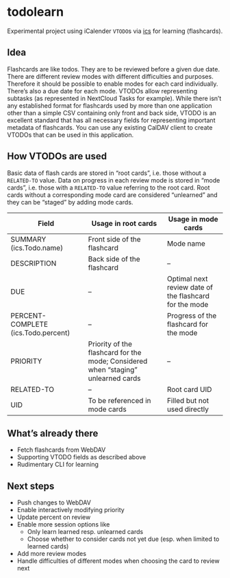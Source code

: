 # todolearn
Experimental project using iCalender `VTODO`s via
[ics](http://pypi.python.org/pypi/ics) for learning (flashcards).

## Idea

Flashcards are like todos. They are to be reviewed before a given due
date. There are different review modes with different difficulties and
purposes. Therefore it should be possible to enable modes for each card
individually. There’s also a due date for each mode. VTODOs allow
representing subtasks (as represented in NextCloud Tasks for example).
While there isn’t any established format for flashcards used by more
than one application other than a simple CSV containing only front and
back side, VTODO is an excellent standard that has all necessary
fields for representing important metadata of flashcards.
You can use any existing CalDAV client to create VTODOs that can be
used in this application.

## How VTODOs are used

Basic data of flash cards are stored in “root cards”, i.e. those
without a `RELATED-TO` value.
Data on progress in each review mode is stored in “mode cards”,
i.e. those with a `RELATED-TO` value referring to the root card.
Root cards without a corresponding mode card are considered
“unlearned” and they can be “staged” by adding mode cards.

| Field | Usage in root cards | Usage in mode cards |
|--|--|--|
| SUMMARY (ics.Todo.name) | Front side of the flashcard | Mode name |
| DESCRIPTION | Back side of the flashcard | – |
| DUE | – | Optimal next review date of the flashcard for the mode |
| PERCENT-COMPLETE (ics.Todo.percent) | – | Progress of the flashcard for the mode |
| PRIORITY | Priority of the flashcard for the mode; Considered when “staging” unlearned cards | – |
| RELATED-TO | – | Root card UID |
| UID | To be referenced in mode cards | Filled but not used directly |

## What’s already there

* Fetch flashcards from WebDAV
* Supporting VTODO fields as described above
* Rudimentary CLI for learning

## Next steps

* Push changes to WebDAV
* Enable interactively modifying priority
* Update percent on review
* Enable more session options like
  * Only learn learned resp. unlearned cards
  * Choose whether to consider cards not yet due (esp. when limited to
    learned cards)
* Add more review modes
* Handle difficulties of different modes when choosing the card to
  review next
